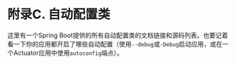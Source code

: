 # 附录C. 自动配置类

这里有一个Spring Boot提供的所有自动配置类的文档链接和源码列表。也要记着看一下你的应用都开启了哪些自动配置（使用`--debug`或`-Debug`启动应用，或在一个Actuator应用中使用`autoconfig`端点）。

